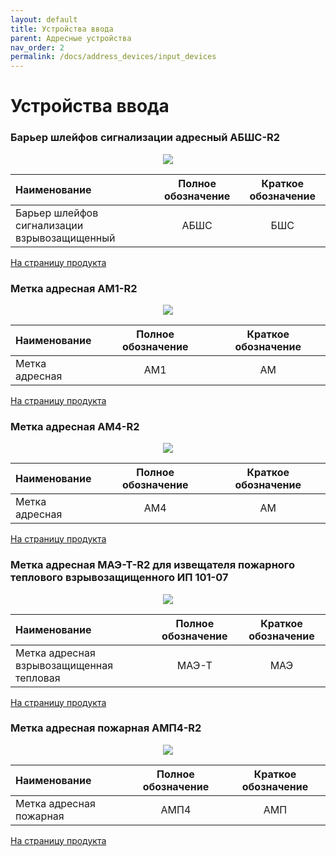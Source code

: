 ```yaml
---
layout: default
title: Устройства ввода
parent: Адресные устройства
nav_order: 2
permalink: /docs/address_devices/input_devices
---
```


# Устройства ввода
### Барьер шлейфов сигнализации адресный АБШС-R2

<p align="center">
<img src="../../../assets/images/devices/abshs.png">
</p>

|Наименование|Полное обозначение|Краткое обозначение|
|:---|:---:|:---:|
|Барьер шлейфов сигнализации взрывозащищенный|АБШС|БШС|

<a href="https://products.rubezh.ru/products/abshs_r2-3329/" target="_blank">На страницу продукта</a>

### Метка адресная АМ1-R2

<p align="center">
<img src="../../../assets/images/devices/am1.png">
</p>

|Наименование|Полное обозначение|Краткое обозначение|
|:---|:---:|:---:|
|Метка адресная|АМ1|АМ|

<a href="https://products.rubezh.ru/products/am1_r2-3361/" target="_blank">На страницу продукта</a>

### Метка адресная АМ4-R2

<p align="center">
<img src="../../../assets/images/devices/am4.png">
</p>

|Наименование|Полное обозначение|Краткое обозначение|
|:---|:---:|:---:|
|Метка адресная|АМ4|АМ|

<a href="https://products.rubezh.ru/products/am4_r2-3378/" target="_blank">На страницу продукта</a>

### Метка адресная МАЭ-Т-R2 для извещателя пожарного теплового взрывозащищенного ИП 101-07

<p align="center">
<img src="../../../assets/images/devices/mae_t.png">
</p>

|Наименование|Полное обозначение|Краткое обозначение|
|:---|:---:|:---:|
|Метка адресная взрывозащищенная тепловая|МАЭ-Т|МАЭ|

<a href="https://products.rubezh.ru/products/mae_t_r2-3339/" target="_blank">На страницу продукта</a>

### Метка адресная пожарная АМП4-R2

<p align="center">
<img src="../../../assets/images/devices/amp4.png">
</p>

|Наименование|Полное обозначение|Краткое обозначение|
|:---|:---:|:---:|
|Метка адресная пожарная|АМП4|АМП|

<a href="https://products.rubezh.ru/products/amp4_r2-3379/" target="_blank">На страницу продукта</a>
